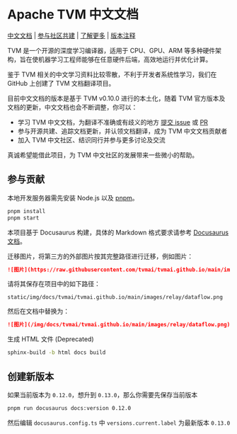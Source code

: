 # Apache TVM 中文文档

[中文文档](https://tvm.hyper.ai/) |
[参与社区共建](CONTRIBUTING.md) |
[了解更多](https://hyper.ai/) |
[版本注释](NEWS.md)

TVM 是一个开源的深度学习编译器，适用于 CPU、GPU、ARM 等多种硬件架构，旨在使机器学习工程师能够在任意硬件后端，高效地运行并优化计算。

鉴于 TVM 相关的中文学习资料比较零散，不利于开发者系统性学习，我们在 GitHub 上创建了 TVM 文档翻译项目。

目前中文文档的版本是基于 TVM v0.10.0 进行的本土化，随着 TVM 官方版本及文档的更新，中文文档也会不断调整，你可以：

* 学习 TVM 中文文档，为翻译不准确或有歧义的地方 [提交 issue](https://github.com/hyperai/tvm-cn/issues) 或 [PR](https://github.com/hyperai/tvm-cn/pulls)
* 参与开源共建、追踪文档更新，并认领文档翻译，成为 TVM 中文文档贡献者
* 加入 TVM 中文社区、结识同行并参与更多讨论及交流

真诚希望能借此项目，为 TVM 中文社区的发展带来一些微小的帮助。

## 参与贡献

本地开发服务器需先安装 Node.js 以及 [pnpm](https://pnpm.io/installation)。

```bash
pnpm install
pnpm start
```

本项目基于 Docusaurus 构建，具体的 Markdown 格式要求请参考 [Docusaurus 文档](https://docusaurus.io/docs/docs-introduction)。

迁移图片，将第三方的外部图片按其完整路径进行迁移，例如图片：

```md
![图片](https://raw.githubusercontent.com/tvmai/tvmai.github.io/main/images/relay/dataflow.png)
```

请将其保存在项目中的如下路径：

```
static/img/docs/tvmai/tvmai.github.io/main/images/relay/dataflow.png
```

然后在文档中替换为：

```md
![图片](/img/docs/tvmai/tvmai.github.io/main/images/relay/dataflow.png)
```

生成 HTML 文件 (Deprecated)

```bash
sphinx-build -b html docs build
```

## 创建新版本

如果当前版本为 `0.12.0`，想升到 `0.13.0`，那么你需要先保存当前版本

```bash
pnpm run docusaurus docs:version 0.12.0
```

然后编辑 `docusaurus.config.ts` 中 `versions.current.label` 为最新版本 `0.13.0`
